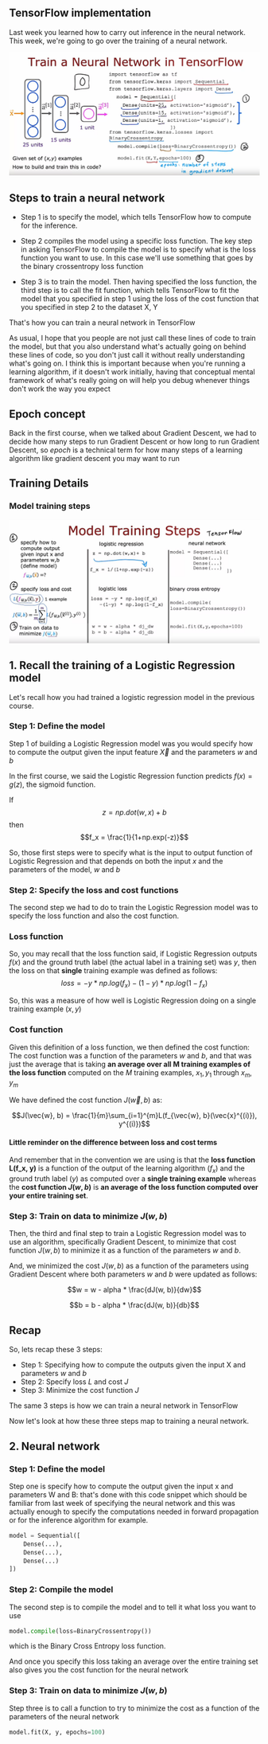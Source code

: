 ## TensorFlow implementation

Last week you learned how to carry out inference in the neural network. This week, we're going to go over the training of a neural network.

![alt text](./img/image1.png)

## Steps to train a neural network

- Step 1 is to specify the model, which tells TensorFlow how to compute for the inference. 

- Step 2 compiles the model using a specific loss function. The key step in asking TensorFlow to compile the model is to specify what is the loss function you want to use. In this case we'll use something that goes by the binary crossentropy loss function

- Step 3 is to train the model. Then having specified the loss function, the third step is to call the fit function, which tells TensorFlow to fit the model that you specified in step 1 using the loss of the cost function that you specified in step 2 to the dataset X, Y

That's how you can train a neural network in TensorFlow

As usual, I hope that you people are not just call these lines of code to train the model, but that you also understand what's actually going on behind these lines of code, so you don't just call it without really understanding what's going on. I think this is important because when you're running a learning algorithm, if it doesn't work initially, having that conceptual mental framework of what's really going on will help you debug whenever things don't work the way you expect

## Epoch concept

Back in the first course, when we talked about Gradient Descent, we had to decide how many steps to run Gradient Descent or how long to run Gradient Descent, so *epoch* is a technical term for how many steps of a learning algorithm like gradient descent you may want to run

## Training Details

### Model training steps

![alt text](./img/image2.png)

## 1. Recall the training of a Logistic Regression model

Let's recall how you had trained a logistic regression model in the previous course.

### Step 1: Define the model

Step 1 of building a Logistic Regression model was you would specify how to compute the output given the input feature $\vec{X}$ and the parameters $w$ and $b$ 

In the first course, we said the Logistic Regression function predicts $f(x) = g(z)$, the sigmoid function. 

If $$z = np.dot(w, x) + b$$ then $$f_x = \frac{1}{1+np.exp(-z)}$$

So, those first steps were to specify what is the input to output function of Logistic Regression and that depends on both the input $x$ and the parameters of the model, $w$ and $b$

### Step 2: Specify the loss and cost functions

The second step we had to do to train the Logistic Regression model was to specify the loss function and also the cost function. 

### Loss function

So, you may recall that the loss function said, if Logistic Regression outputs $f(x)$ and the ground truth label (the actual label in a training set) was $y$, then the loss on that **single** training example was defined as follows: $$loss = -y * np.log(f_x) - (1-y) * np.log(1-f_x)$$

So, this was a measure of how well is Logistic Regression doing on a single training example $(x, y)$

### Cost function
Given this definition of a loss function, we then defined the cost function: The cost function was a function of the parameters $w$ and $b$, and that was just the average that is taking **an average over all M training examples of the loss function** computed on the *M* training examples, $x_1, y_1$ through $x_m, y_m$

We have defined the cost function $J(\vec{w}, b)$ as:

$$J(\vec{w}, b) = \frac{1}{m}\sum_{i=1}^{m}L(f_{\vec{w}, b}(\vec{x}^{(i)}), y^{(i)})$$

#### Little reminder on the difference between loss and cost terms

And remember that in the convention we are using is that the **loss function L(f_x, y)** is a function of the output of the learning algorithm ($f_x$) and the ground truth label ($y$) as computed over a **single training example** whereas the **cost function $J(w, b)$** is **an average of the loss function computed over your entire training set**. 

### Step 3: Train on data to minimize $J(w, b)$

Then, the third and final step to train a Logistic Regression model was to use an algorithm, specifically Gradient Descent, to minimize that cost function $J(w, b)$ to minimize it as a function of the parameters $w$ and $b$. 

And, we minimized the cost $J(w, b)$ as a function of the parameters using Gradient Descent where both parameters $w$ and $b$ were updated as follows:

$$w = w - alpha * \frac{dJ(w, b)}{dw}$$

$$b = b - alpha * \frac{dJ(w, b)}{db}$$

## Recap

So, lets recap these 3 steps: 

- Step 1: Specifying how to compute the outputs given the input X and parameters $w$ and $b$
- Step 2: Specify loss $L$ and cost $J$
- Step 3: Minimize the cost function $J$

The same 3 steps is how we can train a neural network in TensorFlow

Now let's look at how these three steps map to training a neural network. 

## 2. Neural network

### Step 1: Define the model

Step one is specify how to compute the output given the input x and parameters W and B: that's done with this code snippet which should be familiar from last week of specifying the neural network and this was actually enough to specify the computations needed in forward propagation or for the inference algorithm for example. 

```python
model = Sequential([
    Dense(...),
    Dense(...),
    Dense(...)
])
```

### Step 2: Compile the model

The second step is to compile the model and to tell it what loss you want to use

```python
model.compile(loss=BinaryCrossentropy())
```

which is the Binary Cross Entropy loss function.

And once you specify this loss taking an average over the entire training set also gives you the cost function for the neural network

### Step 3: Train on data to minimize $J(w, b)$

Step three is to call a function to try to minimize the cost as a function of the parameters of the neural network

```python
model.fit(X, y, epochs=100)
```
